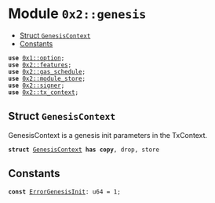 
<a name="0x2_genesis"></a>

# Module `0x2::genesis`



-  [Struct `GenesisContext`](#0x2_genesis_GenesisContext)
-  [Constants](#@Constants_0)


<pre><code><b>use</b> <a href="">0x1::option</a>;
<b>use</b> <a href="features.md#0x2_features">0x2::features</a>;
<b>use</b> <a href="gas_schedule.md#0x2_gas_schedule">0x2::gas_schedule</a>;
<b>use</b> <a href="module_store.md#0x2_module_store">0x2::module_store</a>;
<b>use</b> <a href="signer.md#0x2_signer">0x2::signer</a>;
<b>use</b> <a href="tx_context.md#0x2_tx_context">0x2::tx_context</a>;
</code></pre>



<a name="0x2_genesis_GenesisContext"></a>

## Struct `GenesisContext`

GenesisContext is a genesis init parameters in the TxContext.


<pre><code><b>struct</b> <a href="genesis.md#0x2_genesis_GenesisContext">GenesisContext</a> <b>has</b> <b>copy</b>, drop, store
</code></pre>



<a name="@Constants_0"></a>

## Constants


<a name="0x2_genesis_ErrorGenesisInit"></a>



<pre><code><b>const</b> <a href="genesis.md#0x2_genesis_ErrorGenesisInit">ErrorGenesisInit</a>: u64 = 1;
</code></pre>
